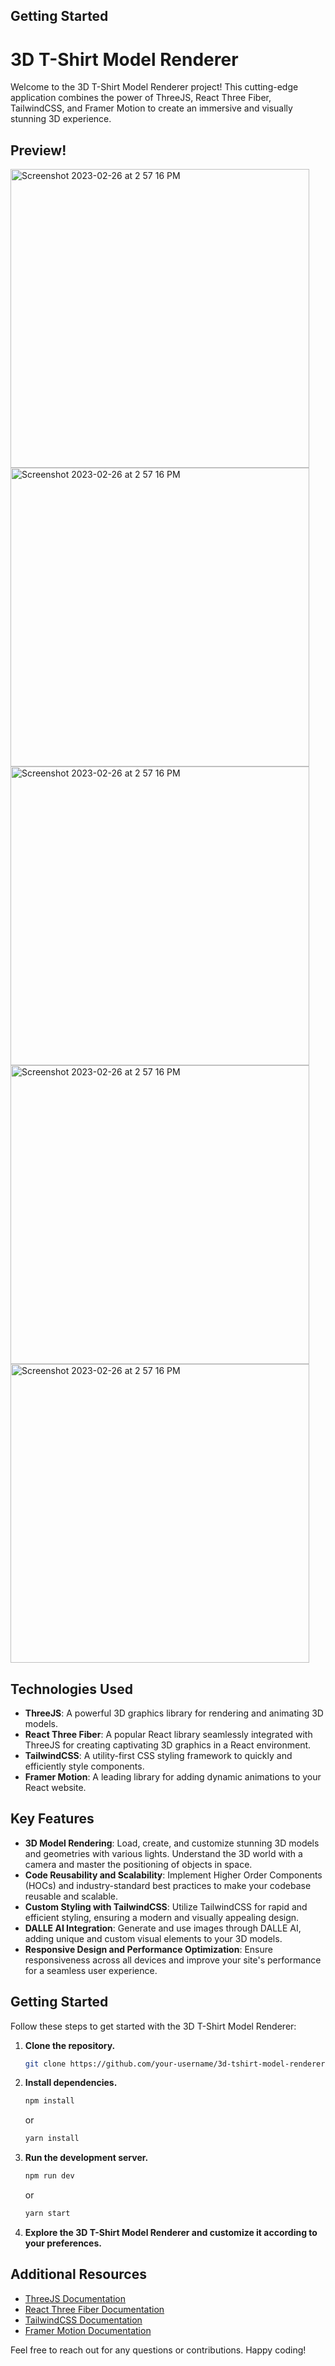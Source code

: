 ## Getting Started

# 3D T-Shirt Model Renderer

Welcome to the 3D T-Shirt Model Renderer project! This cutting-edge application combines the power of ThreeJS, React Three Fiber, TailwindCSS, and Framer Motion to create an immersive and visually stunning 3D experience.

## Preview!
<img width="478" alt="Screenshot 2023-02-26 at 2 57 16 PM" src="https://github.com/aivarkamchybek/Ai-Powered-3DReactMotionKit/assets/127583391/f1167ae8-fa90-4f4a-8581-8933a5b6ed48">
<img width="478" alt="Screenshot 2023-02-26 at 2 57 16 PM" src="https://github.com/aivarkamchybek/Ai-Powered-3DReactMotionKit/assets/127583391/fa9457ef-1376-4272-aa29-2374f8f7176a">
<img width="478" alt="Screenshot 2023-02-26 at 2 57 16 PM" src="https://github.com/aivarkamchybek/Ai-Powered-3DReactMotionKit/assets/127583391/e9aa38e3-189e-43a0-9374-f3713b161532">
<img width="478" alt="Screenshot 2023-02-26 at 2 57 16 PM" src="https://github.com/aivarkamchybek/Ai-Powered-3DReactMotionKit/assets/127583391/36fbdbb0-73a3-4b04-926d-0761031d5dd8">
<img width="478" alt="Screenshot 2023-02-26 at 2 57 16 PM" src="https://github.com/aivarkamchybek/Ai-Powered-3DReactMotionKit/assets/127583391/a48b15b0-67a7-4bd1-bc51-30d76f9f14e7">



## Technologies Used

- **ThreeJS**: A powerful 3D graphics library for rendering and animating 3D models.
- **React Three Fiber**: A popular React library seamlessly integrated with ThreeJS for creating captivating 3D graphics in a React environment.
- **TailwindCSS**: A utility-first CSS styling framework to quickly and efficiently style components.
- **Framer Motion**: A leading library for adding dynamic animations to your React website.

## Key Features

- **3D Model Rendering**: Load, create, and customize stunning 3D models and geometries with various lights. Understand the 3D world with a camera and master the positioning of objects in space.
- **Code Reusability and Scalability**: Implement Higher Order Components (HOCs) and industry-standard best practices to make your codebase reusable and scalable.
- **Custom Styling with TailwindCSS**: Utilize TailwindCSS for rapid and efficient styling, ensuring a modern and visually appealing design.
- **DALLE AI Integration**: Generate and use images through DALLE AI, adding unique and custom visual elements to your 3D models.
- **Responsive Design and Performance Optimization**: Ensure responsiveness across all devices and improve your site's performance for a seamless user experience.

## Getting Started

Follow these steps to get started with the 3D T-Shirt Model Renderer:

1. **Clone the repository.**

    ```bash
    git clone https://github.com/your-username/3d-tshirt-model-renderer.git
    ```

2. **Install dependencies.**

    ```bash
    npm install
    ```

    or

    ```bash
    yarn install
    ```

3. **Run the development server.**

    ```bash
    npm run dev
    ```

    or

    ```bash
    yarn start
    ```

4. **Explore the 3D T-Shirt Model Renderer and customize it according to your preferences.**

## Additional Resources

- [ThreeJS Documentation](https://threejs.org/docs/)
- [React Three Fiber Documentation](https://docs.pmnd.rs/react-three-fiber/getting-started/introduction)
- [TailwindCSS Documentation](https://tailwindcss.com/docs)
- [Framer Motion Documentation](https://www.framer.com/docs/)

Feel free to reach out for any questions or contributions. Happy coding!

